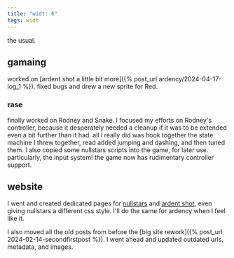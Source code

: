 ```yaml
---
title: "widt: 6"
tags: widt
---
```


the usual.

## gamaing

worked on [ardent shot a little bit more]({% post_url ardency/2024-04-17-log_1 %}). fixed bugs and drew a new sprite for Red.

### rase

finally worked on Rodney and Snake. I focused my efforts on Rodney's controller, because it desperately needed a cleanup if it was to be extended even a bit further than it had. all I really did was hook together the state machine I threw together, read added jumping and dashing, and then tuned them. I also copied some nullstars scripts into the game, for later use. particularly, the input system! the game now has rudimentary controller support.

## website

I went and created dedicated pages for [nullstars](/nullstars/) and [ardent shot](/ardency/), even giving nullstars a different css style. I'll do the same for ardency when I feel like it.

I also moved all the old posts from before the [big site rework]({% post_url 2024-02-14-secondfirstpost %}). I went ahead and updated outdated urls, metadata, and images.



